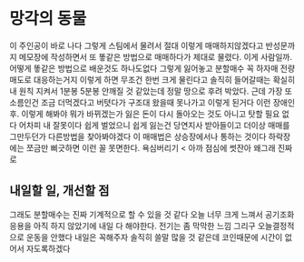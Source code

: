 # 망각의 동물

이 주인공이 바로 나다 그렇게 스팀에서 물려서 절대 이렇게 매매하지않겠다고 반성문까지 메모장에 작성하면서 또 똫같은 방법으로 매매하다가 제대로 물렸다. 이게 사람일까. 어떻게 똫같은 방법으로 
배운것도 하나도없다 그렇게 잃어놓고 분할매수 꼭 하자매 전량매도로 대응하는거지 이렇게 하면 무조건 한번 크게 물린다고 솔직히 들어갈때는 확실히 내 원칙 지켜서 1분봉 5분봉 안깨질 것 같았는데
정말 땅으로 후려 박았다. 근데 가장 또 소름인건 조금 더먹겠다고 버텻다가 구조대 왔을때 못나가고 이렇게 된거다 이런 장애인 후. 이렇게 해봐야 뭐가 바뀌겠는가 잃은 돈이 다시 돌아오는 것도 아니고
탓할 필요 없다 어차피 내 잘못이다 쉽게 벌었으니 쉽게 잃는건 당연지사 받아들이고 더이상 매매를 그만두던가 다른방법을 찾아봐야겠다 이 매매법은 상승장에서나 통하는 것이다 하락장에는 쪼금만 삐긋하면
이런 꼴 못면한다. 욕심버리기 < 아까 점심에 썻잔아 왜그래 진짜로 

## 내일할 일, 개선할 점

그래도 분할매수는 진짜 기계적으로 할 수 있을 것 같다 오늘 너무 크게 느껴서 공기조화응용을 아직 하지 않았기에 내일 다 해야한다. 전기는 좀 막막한 느낌 그리구 오늘결정적으로 운동을 안했다 내일은
꼭해주자 솔직히 쓸말 많을 것 같은데 코인때문에 시간이 없어서 자도록하겠다
